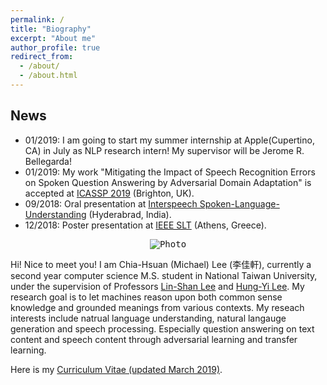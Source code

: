 ```yaml
---
permalink: /
title: "Biography"
excerpt: "About me"
author_profile: true
redirect_from: 
  - /about/
  - /about.html
---
```


## News
- 01/2019: I am going to start my summer internship at Apple(Cupertino, CA) in
  July as NLP research intern! My supervisor will be Jerome R. Bellegarda!
- 01/2019: My work "Mitigating the Impact of Speech Recognition Errors on Spoken Question Answering by Adversarial Domain Adaptation" is accepted at [ICASSP 2019](https://2019.ieeeicassp.org/) (Brighton, UK). 
- 09/2018: Oral presentation at [Interspeech Spoken-Language-Understanding](http://interspeech2018.org/index.html) (Hyderabrad, India). 
- 12/2018: Poster presentation at [IEEE SLT](http://www.slt2018.org/) (Athens, Greece).

<p align="center">
  <kbd><img src="https://chiahsuan156.github.io/images/photontu1600.jpg" alt="Photo"/></kbd>
</p>


Hi! Nice to meet you!
I am Chia-Hsuan (Michael) Lee (李佳軒), currently a second year computer science M.S. student in National Taiwan University, under the supervision of Professors [Lin-Shan Lee](http://speech.ee.ntu.edu.tw/previous_version/lslNew.htm) and [Hung-Yi Lee](http://speech.ee.ntu.edu.tw/~tlkagk/). My research goal is to let machines reason upon both common sense knowledge and grounded meanings from various contexts. My reseach interests include natrual language understanding, natural langauge generation and speech processing. Especially question answering on text content and speech content through adversarial learning and transfer learning.

Here is my [Curriculum Vitae (updated March 2019)](https://drive.google.com/file/d/1MS2PEbdF68RmOpt45b_G61RwE7ERu-e-/view?usp=sharing).
